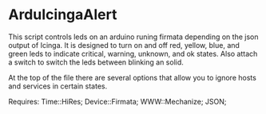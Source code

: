 ArduIcingaAlert
===============

This script controls leds on an arduino runing firmata depending on the json output of Icinga. 
It is designed to turn on and off red, yellow, blue, and green leds to indicate critical, warning, unknown, and ok states. Also attach a switch to switch the leds between blinking an solid.

At the top of the file there are several options that allow you to ignore hosts and services in certain states. 

Requires:
 Time::HiRes;
 Device::Firmata;
 WWW::Mechanize;
 JSON;
